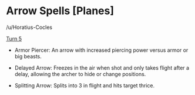 # Arrow Spells [Planes]

/u/Horatius-Cocles 

[Turn 5](https://old.reddit.com/r/GodhoodWB/comments/ftlhb9/endless_pantheon_turn_5_macro/fmbyy5j/)

- Armor Piercer: An arrow with increased piercing power versus armor or big beasts.

- Delayed Arrow: Freezes in the air when shot and only takes flight after a delay, allowing the archer to hide or change positions.

- Splitting Arrow: Splits into 3 in flight and hits target thrice.


